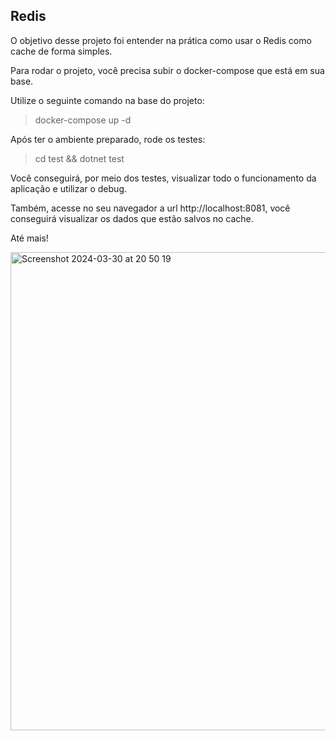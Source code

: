 ## Redis

O objetivo desse projeto foi entender na prática como usar o Redis como cache de forma simples.

Para rodar o projeto, você precisa subir o docker-compose que está em sua base. 

Utilize o seguinte comando na base do projeto:

>docker-compose up -d

Após ter o ambiente preparado, rode os testes:

>cd test && dotnet test

Você conseguirá, por meio dos testes, visualizar todo o funcionamento da aplicação e utilizar o debug.

Também, acesse no seu navegador a url http://localhost:8081, você conseguirá visualizar os dados que estão salvos no cache.

Até mais! 

<img width="765" alt="Screenshot 2024-03-30 at 20 50 19" src="https://github.com/isabeladearo/Redis/assets/92924409/0024bc72-105f-47f3-b5b1-f11ab2f521ca">



